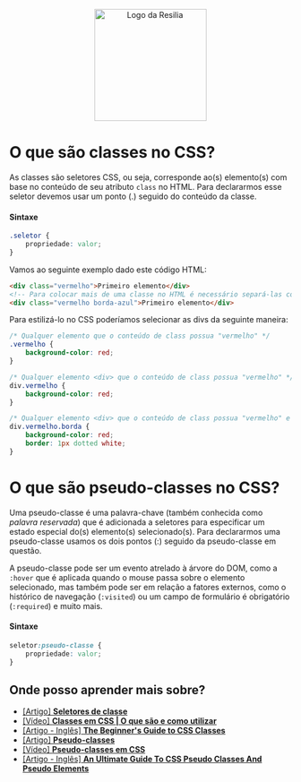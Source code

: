 <!-- VARIAVEIS -->
[seletores-classe-mdn]: https://developer.mozilla.org/pt-BR/docs/Web/CSS/Class_selectors
[pseudo-classes-mdn]: https://developer.mozilla.org/pt-BR/docs/Web/CSS/Pseudo-classes
[what-is-class-css]: https://blog.hubspot.com/website/what-is-css-class 
[guide-css-pseudo-class]: https://www.smashingmagazine.com/2016/05/an-ultimate-guide-to-css-pseudo-classes-and-pseudo-elements/
[pseudo-clasees-css-guanabara-yt]: https://www.youtube.com/watch?v=WPtRX4n0UJs 
[classes-em-css-yt]: https://www.youtube.com/watch?v=YgEp4Qt1NqE&ab_channel=MarneiCardoso
<!-- FIM DAS VARIAVEIS -->

<p align="center">
    <img src="./assets/images/resilia_logo.png" alt="Logo da Resilia" width="200px">
</p>

# O que são classes no CSS?
As classes são seletores CSS, ou seja, corresponde ao(s) elemento(s) com base no conteúdo de seu atributo `class` no HTML. Para declararmos esse seletor devemos usar um ponto (.) seguido do conteúdo da classe.

#### Sintaxe
```css
.seletor {
    propriedade: valor;
}
```

Vamos ao seguinte exemplo dado este código HTML:
```html
<div class="vermelho">Primeiro elemento</div>
<!-- Para colocar mais de uma classe no HTML é necessário separá-las com espaço -->
<div class="vermelho borda-azul">Primeiro elemento</div>
```

Para estilizá-lo no CSS poderíamos selecionar as divs da seguinte maneira:
```css
/* Qualquer elemento que o conteúdo de class possua "vermelho" */
.vermelho {
    background-color: red;
}

/* Qualquer elemento <div> que o conteúdo de class possua "vermelho" */
div.vermelho {
    background-color: red;
}

/* Qualquer elemento <div> que o conteúdo de class possua "vermelho" e "borda" */
div.vermelho.borda {
    background-color: red;
    border: 1px dotted white;
}
```

# O que são pseudo-classes no CSS?

Uma pseudo-classe é uma palavra-chave (também conhecida como *palavra reservada*) que é adicionada a seletores para especificar um estado especial do(s) elemento(s) selecionado(s). Para declararmos uma pseudo-classe usamos os dois pontos (:) seguido da pseudo-classe em questão.

A pseudo-classe pode ser um evento atrelado à árvore do DOM, como a `:hover` que é aplicada quando o mouse passa sobre o elemento selecionado, mas também pode ser em relação a fatores externos, como o histórico de navegação (`:visited`) ou um campo de formulário é obrigatório (`:required`) e muito mais.

#### Sintaxe
```css
seletor:pseudo-classe {
    propriedade: valor;
}
```

## Onde posso aprender mais sobre?
- [[Artigo] **Seletores de classe**][seletores-classe-mdn]
- [[Vídeo] **Classes em CSS | O que são e como utilizar**][classes-em-css-yt]
- [[Artigo - Inglês] **The Beginner's Guide to CSS Classes**][what-is-class-css]
- [[Artigo] **Pseudo-classes**][pseudo-classes-mdn]
- [[Vídeo] **Pseudo-classes em CSS**][pseudo-clasees-css-guanabara-yt]
- [[Artigo - Inglês] **An Ultimate Guide To CSS Pseudo Classes And Pseudo Elements**][guide-css-pseudo-class]
